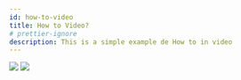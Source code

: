 ```yaml
---
id: how-to-video
title: How to Video?
# prettier-ignore
description: This is a simple example de How to in video
---
```


[![](https://markdown-videos-api.jorgenkh.no/youtube/TmIPWda0IKg)](https://youtu.be/TmIPWda0IKg)
[![](https://markdown-videos-api.jorgenkh.no/youtube/aIURaocR5D8)](https://youtu.be/aIURaocR5D8)